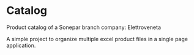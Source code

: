 # Catalog
Product catalog of a Sonepar branch company: Elettroveneta

A simple project to organize multiple excel product files in a single page application.